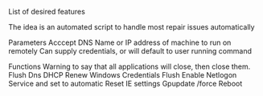 List of desired features

The idea is an automated script to handle most repair issues automatically

Parameters
    Acccept DNS Name or IP address of machine to run on remotely
    Can supply credentials, or will default to user running command

Functions
    Warning to say that all applications will close, then close them.
    Flush Dns
    DHCP Renew
    Windows Credentials Flush
    Enable Netlogon Service and set to automatic
    Reset IE settings
    Gpupdate /force
    Reboot
